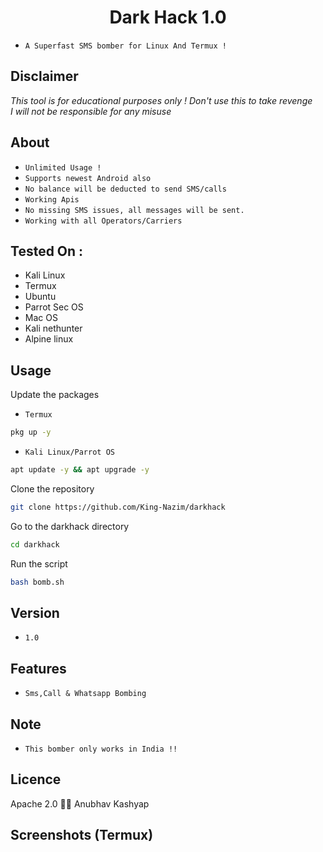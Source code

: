 <h1 align="center">Dark Hack 1.0<br>
</h1>

* `A Superfast SMS bomber for Linux And Termux !`

## Disclaimer
*This tool is for educational purposes only !*
_Don't use this to take revenge_<br />
*I will not be responsible for any misuse*

## About
* `Unlimited Usage !`
* `Supports newest Android also`
* `No balance will be deducted to send SMS/calls`
* `Working Apis`
* `No missing SMS issues, all messages will be sent.`
* `Working with all Operators/Carriers`

## Tested On :
<ul>
  <li>Kali Linux</li>
  <li>Termux</li>
  <li>Ubuntu</li>
  <li>Parrot Sec OS</li>
  <li>Mac OS</li>
  <li>Kali nethunter</li>
  <li>Alpine linux</li>
  
</ul>


## Usage

Update the packages

* `Termux`

```bash
pkg up -y
```
* `Kali Linux/Parrot OS`

```bash
apt update -y && apt upgrade -y
```

Clone the repository
```bash
git clone https://github.com/King-Nazim/darkhack
```
Go to the darkhack directory
```bash
cd darkhack
```
Run the script
```bash
bash bomb.sh
```

## Version
* `1.0`

## Features
* `Sms,Call & Whatsapp Bombing`


## Note
* `This bomber only works in India !!`

## Licence
Apache 2.0  Anubhav Kashyap


## Screenshots (Termux)
